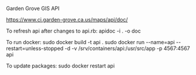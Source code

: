 Garden Grove GIS API

https://www.ci.garden-grove.ca.us/maps/api/doc/

To refresh api after changes to api.rb:
apidoc -i . -o doc


To run docker:
sudo docker build -t api .
sudo docker run --name=api --restart=unless-stopped -d -v /srv/containers/api:/usr/src/app -p 4567:4567 api


To update packages:
sudo docker restart api
